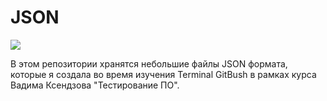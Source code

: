 # JSON

![](https://www.opc-router.de/wp-content/uploads/2020/08/was-ist-json_600x250px-1.jpg)

В этом репозитории хранятся небольшие файлы JSON формата, которые я создала во время изучения Terminal GitBush в рамках курса Вадима Ксендзова "Тестирование ПО".
